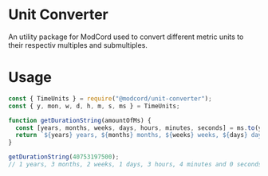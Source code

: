 # Unit Converter
An utility package for ModCord used to convert different metric units to their respectiv multiples and submultiples.

# Usage
```js
const { TimeUnits } = require("@modcord/unit-converter");
const { y, mon, w, d, h, m, s, ms } = TimeUnits;

function getDurationString(amountOfMs) {
  const [years, months, weeks, days, hours, minutes, seconds] = ms.to(y, mon, w, d, h, m, s)(amountOfMs);
  return `${years} years, ${months} months, ${weeks} weeks, ${days} days, ${hours} hours, ${minutes} minutes and ${seconds} seconds`;
}

getDurationString(40753197500);
// 1 years, 3 months, 2 weeks, 1 days, 3 hours, 4 minutes and 0 seconds
```